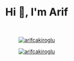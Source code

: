 <h1 align="center">Hi 👋, I'm Arif</h1>

<br/>

<p align="center"> <a href="https://github.com/ryo-ma/github-profile-trophy"><img src="https://github-profile-trophy.vercel.app/?username=arifcakiroglu&margin-w=8" alt="arifcakiroglu" /></a> </p>

<p align="center"> <a href="https://twitter.com/arifcakiroqlu" target="blank"><img src="https://img.shields.io/twitter/follow/arifcakiroglu?logo=twitter&style=for-the-badge" alt="arifcakiroglu" /></a> </p>

